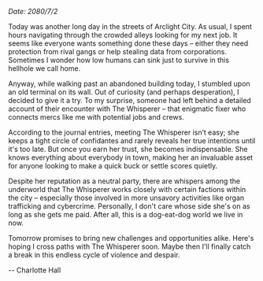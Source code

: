 
*Date: 2080/7/2*

Today was another long day in the streets of Arclight City. As usual, I spent hours navigating through the crowded alleys looking for my next job. It seems like everyone wants something done these days – either they need protection from rival gangs or help stealing data from corporations. Sometimes I wonder how low humans can sink just to survive in this hellhole we call home.

Anyway, while walking past an abandoned building today, I stumbled upon an old terminal on its wall. Out of curiosity (and perhaps desperation), I decided to give it a try. To my surprise, someone had left behind a detailed account of their encounter with The Whisperer – that enigmatic fixer who connects mercs like me with potential jobs and crews.

According to the journal entries, meeting The Whisperer isn’t easy; she keeps a tight circle of confidantes and rarely reveals her true intentions until it's too late. But once you earn her trust, she becomes indispensable. She knows everything about everybody in town, making her an invaluable asset for anyone looking to make a quick buck or settle scores quietly.

Despite her reputation as a neutral party, there are whispers among the underworld that The Whisperer works closely with certain factions within the city – especially those involved in more unsavory activities like organ trafficking and cybercrime. Personally, I don't care whose side she's on as long as she gets me paid. After all, this is a dog-eat-dog world we live in now.

Tomorrow promises to bring new challenges and opportunities alike. Here's hoping I cross paths with The Whisperer soon. Maybe then I'll finally catch a break in this endless cycle of violence and despair.

-- Charlotte Hall
